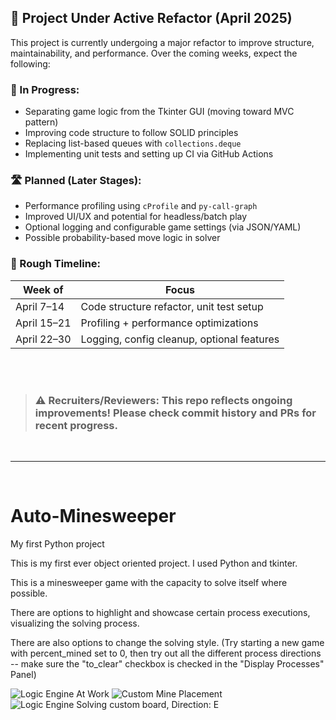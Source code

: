 ## 🚧 Project Under Active Refactor (April 2025)

This project is currently undergoing a major refactor to improve structure, maintainability, and performance. Over the coming weeks, expect the following:

### 🔧 In Progress:
- Separating game logic from the Tkinter GUI (moving toward MVC pattern)
- Improving code structure to follow SOLID principles
- Replacing list-based queues with `collections.deque`
- Implementing unit tests and setting up CI via GitHub Actions

### 🛣️ Planned (Later Stages):
- Performance profiling using `cProfile` and `py-call-graph`
- Improved UI/UX and potential for headless/batch play
- Optional logging and configurable game settings (via JSON/YAML)
- Possible probability-based move logic in solver

### 📅 Rough Timeline:
| Week of | Focus |
|---|---|
| April 7–14 | Code structure refactor, unit test setup |
| April 15–21 | Profiling + performance optimizations |
| April 22–30 | Logging, config cleanup, optional features |

<br/><br/>
> ### ⚠️ Recruiters/Reviewers: This repo reflects ongoing improvements! Please check commit history and PRs for recent progress.
<br/>

---

<br/>

# Auto-Minesweeper
My first Python project

This is my first ever object oriented project.
I used Python and tkinter.

This is a minesweeper game with the capacity to solve itself where possible.

There are options to highlight and showcase certain process executions, visualizing the solving process.

There are also options to change the solving style.
(Try starting a new game with percent_mined set to 0, then try out all the different
  process directions -- make sure the "to_clear" checkbox is checked in the "Display Processes" Panel)

![Logic Engine At Work](https://github.com/user-attachments/assets/72be0ec7-9531-4c12-8c2b-a243bd46f969)
![Custom Mine Placement](https://github.com/user-attachments/assets/d1809a5c-b2b2-4b12-bee3-7cd2957f3850)
![Logic Engine Solving custom board, Direction: E](https://github.com/user-attachments/assets/37c7b527-0d01-4750-b1f5-983ba103222f)

